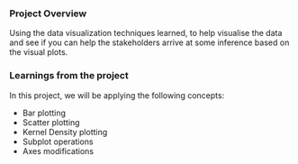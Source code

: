 ### Project Overview

 Using the data visualization techniques learned,  to help visualise the data and see if you can help the stakeholders arrive at some inference based on the visual plots.


### Learnings from the project

 In this project, we will be applying the following concepts:

- Bar plotting
- Scatter plotting
- Kernel Density plotting
- Subplot operations
- Axes modifications


